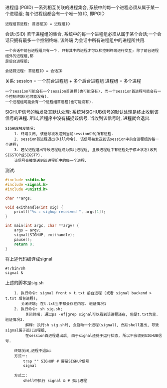 进程组:(PGID)
	一系列相互关联的进程集合, 系统中的每一个进程必须从属于某一个进程组; 每个进程组都会有一个唯一的
	ID, 即PGID
	
	进程组首进程: 首进程ID = 进程组ID


会话:(SID)
	若干进程组的集合, 系统中的每一个进程组必须从属于某个会话;一个会话只拥有最多一个控制终端, 该终端
	为会话中所有进程组中的进程所共用. 
	
	一个会话中前台进程组只有一个, 只有其中的进程才可以和控制终端进行交互; 除了前台进程组外的进程组,都
	是后台进程组;
	
	会话首进程: 首进程ID = 会话ID

关系:
	session = 一个前台进程组 + 多个后台进程组
	进程组 = 多个进程

	一个session可能会有一个session首进程(也可能没有), 而一个session首进程可能会有一个控制终端(也可能没有).
	一个进程组可能会有一个进程组首进程(也可能没有).


SIGHUP信号的触发及其默认处理:
	系统对SIGHUB信号的默认处理是终止收到该信号的进程. 所以,若程序中没有捕捉该信号, 当收到该信号时, 进程就会退出.
	
	SIGHUB触发情况:
		1. 终端关闭, 该信号被发送到当前session中的所有进程.
		2. session首进程退出(kill命令), 该信号被发送到该session中前台进程组的每一个进程;
		3. 若父进程退出导致进程组成为孤儿进程组, 且该进程组中有进程处于停止状态(收到SIGSTOP或SIGSTP),
		该信号会被发送到该进程组中的每一个进程.

测试:

```c
#include <stdio.h>
#include <signal.h>
#include <unistd.h>

char **args;

void exithandle(int sig) {
    printf("%s : sighup received ", args[1]);
}

int main(int argc, char **argv) {
    args = argv;
    signal(SIGHUP, exithandle);
    pause();
    return 0;
}
```

将上述代码编译成signal

```shell
#!/bin/sh
signal &
```

上述的脚本是sig.sh

```
	1. 执行命令: signal front > t.txt 前台进程 (或者 signal backend > t.txt 后台进程);
	   关闭终端; 在t.txt当中都会存在内容. 验证情况1
	2. 执行命令: sh sig.sh;
		 关闭终端; 通过ps -ef|grep signal可以看到该进程还在, 但是t.txt为空.  验证情况3.
		 解释: 执行sh sig.sh时, 会启动一个进程(signal), 然后shell退出, 导致signal属于孤儿进程组,
		 在session首进程退出后, 由于signal还处于运行状态, 所以不会收到SIGHUB信号.
```

```shell
	终端关闭,进程不退出:
	方式一:
		trap "" SIGHUP # 屏蔽SIGHUP信号
		signal

	方式二:
		shell中执行 signal & # 孤儿进程
```





























